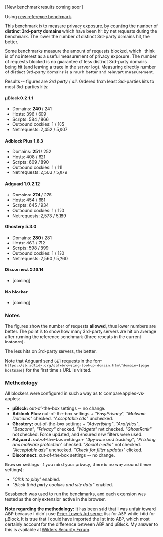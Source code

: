 [New benchmark results coming soon]

Using [new reference benchmark](/gorhill/uBlock/wiki/Reference-benchmark).

This benchmark is to measure privacy exposure, by counting the number of **distinct 3rd-party domains** which
have been hit by net requests during the benchmark. The lower the number of distinct 3rd-party domains hit, the better.

Some benchmarks measure the amount of requests blocked, which I think is of no interest as a useful
measurement of privacy exposure. The number of requests blocked is no guarantee of less distinct 3rd-party domains being hit (and leaving a trace in the server log). Measuring directly number of distinct 3rd-party domains is a much better and relevant measurement.

Results -- figures are *3rd party* / *all*. Ordered from least 3rd-parties hits to most 3rd-parties hits:

#### µBlock 0.2.1.1

- Domains: **240** / 241
- Hosts: 396 / 609
- Scripts: 584 / 866
- Outbound cookies: 1 / 105
- Net requests: 2,452 / 5,007

#### Adblock Plus 1.8.3

- Domains: **251** / 252
- Hosts: 408 / 621
- Scripts: 609 / 890
- Outbound cookies: 1 / 111
- Net requests: 2,503 / 5,079

#### Adguard 1.0.2.12

- Domains: **274** / 275
- Hosts: 454 / 681
- Scripts: 645 / 934
- Outbound cookies: 1 / 120
- Net requests: 2,573 / 5,189

#### Ghostery 5.3.0

- Domains: **280** / 281
- Hosts: 463 / 712
- Scripts: 598 / 899
- Outbound cookies: 1 / 120
- Net requests: 2,560 / 5,260

#### Disconnect 5.18.14

- [coming]

#### No blocker

- [coming]

### Notes

The figures show the number of requests **allowed**, thus lower numbers are better. 
The point is to show how many 3rd-party servers are hit on average after running 
the reference benchmark (three repeats in the current instance).

The less hits on 3rd-party servers, the better.

Note that Adguard send `GET` requests in the form `https://sb.adtidy.org/safebrowsing-lookup-domain.html?domain={page hostname}` for the first time a URL is visited.

### Methodology

All blockers were configured in such a way as to compare apples-vs-apples:

- **µBlock:** out-of-the-box settings -- no change.
- **Adblock Plus:** out-of-the-box settings + _"EasyPrivacy"_, _"Malware Domains"_ checked. _"Acceptable ads"_ unchecked.
- **Ghostery:** out-of-the-box settings + _"Advertising"_, _"Analytics"_, _"Beacons"_, _"Privacy"_ checked. _"Widgets"_ not checked. _"GhostRank"_ not checked. Force updated, and ensured new filters were used.
- **Adguard:** out-of-the-box settings + _"Spyware and tracking"_, _"Phishing and malware protection"_ checked. _"Social media"_ not checked. _"Acceptable ads"_ unchecked. _"Check for filter updates"_ clicked.
- **Disconnect:** out-of-the-box settings -- no change.

Browser settings (if you mind your privacy, there is no way around these settings):
- _"Click to play"_ enabled.
- _"Block third party cookies and site data"_ enabled.

[Sessbench](https://github.com/gorhill/sessbench) was used to run the benchmarks, 
and each extension was tested as the only extension active in the browser.

**Note regarding the methodology:** It has been said that I was unfair toward ABP because I didn't
use [Peter Lowe’s Ad server](http://pgl.yoyo.org/) list for ABP while I did for µBlock. It is
true that I could have imported the list into ABP, which most certainly account for the difference
between ABP and µBlock. My answer to this is available at [Wilders Security Forum](http://www.wilderssecurity.com/threads/%C2%B5block-a-lean-and-fast-blocker.365273/page-3#post-2386023).